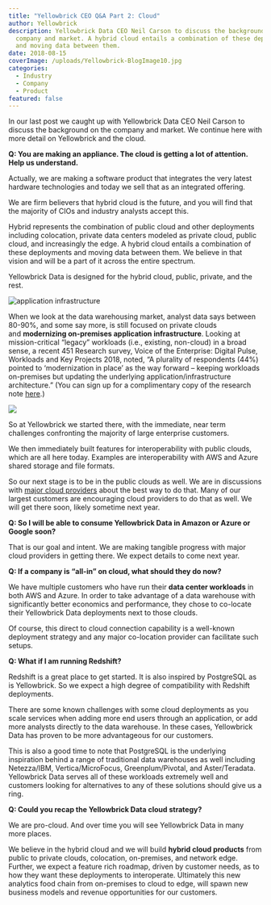 ```yaml
---
title: "Yellowbrick CEO Q&A Part 2: Cloud"
author: Yellowbrick
description: Yellowbrick Data CEO Neil Carson to discuss the background on the
  company and market. A hybrid cloud entails a combination of these deployments
  and moving data between them.
date: 2018-08-15
coverImage: /uploads/Yellowbrick-BlogImage10.jpg
categories:
  - Industry
  - Company
  - Product
featured: false
---
```

In our last post we caught up with Yellowbrick Data CEO Neil Carson to discuss the background on the company and market. We continue here with more detail on Yellowbrick and the cloud.

**Q: You are making an appliance. The cloud is getting a lot of attention. Help us understand.**

Actually, we are making a software product that integrates the very latest hardware technologies and today we sell that as an integrated offering.

We are firm believers that hybrid cloud is the future, and you will find that the majority of CIOs and industry analysts accept this.

Hybrid represents the combination of public cloud and other deployments including colocation, private data centers modeled as private cloud, public cloud, and increasingly the edge. A hybrid cloud entails a combination of these deployments and moving data between them. We believe in that vision and will be a part of it across the entire spectrum.

Yellowbrick Data is designed for the hybrid cloud, public, private, and the rest.

![application infrastructure](/uploads/blog-Hybrid-Cloud-diagram-3-300x265.png "application infrastructure")

When we look at the data warehousing market, analyst data says between 80-90%, and some say more, is still focused on private clouds and **modernizing on-premises application infrastructure**. Looking at mission-critical “legacy” workloads (i.e., existing, non-cloud) in a broad sense, a recent 451 Research survey, Voice of the Enterprise: Digital Pulse, Workloads and Key Projects 2018, noted, “A plurality of respondents (44%) pointed to ‘modernization in place’ as the way forward – keeping workloads on-premises but updating the underlying application/infrastructure architecture.” (You can sign up for a complimentary copy of the research note [here](/contact-us/).)

![](/uploads/blog-dealing-with-mission-critical-legacy-applications.png)

So at Yellowbrick we started there, with the immediate, near term challenges confronting the majority of large enterprise customers.

We then immediately built features for interoperability with public clouds, which are all here today. Examples are interoperability with AWS and Azure shared storage and file formats.

So our next stage is to be in the public clouds as well. We are in discussions with [major cloud providers](https://www.yellowbrick.com/company/careers/5799588002/) about the best way to do that. Many of our largest customers are encouraging cloud providers to do that as well. We will get there soon, likely sometime next year.

**Q: So I will be able to consume Yellowbrick Data in Amazon or Azure or Google soon?**

That is our goal and intent. We are making tangible progress with major cloud providers in getting there. We expect details to come next year.

**Q: If a company is “all-in” on cloud, what should they do now?**

We have multiple customers who have run their **data center workloads** in both AWS and Azure. In order to take advantage of a data warehouse with significantly better economics and performance, they chose to co-locate their Yellowbrick Data deployments next to those clouds.

Of course, this direct to cloud connection capability is a well-known deployment strategy and any major co-location provider can facilitate such setups.

**Q: What if I am running Redshift?**

Redshift is a great place to get started. It is also inspired by PostgreSQL as is Yellowbrick. So we expect a high degree of compatibility with Redshift deployments.

There are some known challenges with some cloud deployments as you scale services when adding more end users through an application, or add more analysts directly to the data warehouse. In these cases, Yellowbrick Data has proven to be more advantageous for our customers.

This is also a good time to note that PostgreSQL is the underlying inspiration behind a range of traditional data warehouses as well including Netezza/IBM, Vertica/MicroFocus, Greenplum/Pivotal, and Aster/Teradata. Yellowbrick Data serves all of these workloads extremely well and customers looking for alternatives to any of these solutions should give us a ring.

**Q: Could you recap the Yellowbrick Data cloud strategy?**

We are pro-cloud. And over time you will see Yellowbrick Data in many more places.

We believe in the hybrid cloud and we will build **hybrid cloud products** from public to private clouds, colocation, on-premises, and network edge. Further, we expect a feature rich roadmap, driven by customer needs, as to how they want these deployments to interoperate. Ultimately this new analytics food chain from on-premises to cloud to edge, will spawn new business models and revenue opportunities for our customers.